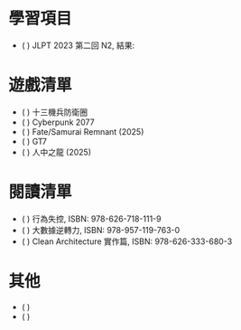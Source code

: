 
# 學習項目

- ( ) JLPT 2023 第二回 N2, 結果: 

# 遊戲清單

- ( ) 十三機兵防衛圈
- ( ) Cyberpunk 2077
- ( ) Fate/Samurai Remnant (2025)
- ( ) GT7
- ( ) 人中之龍 (2025)

# 閱讀清單

- ( ) 行為失控, ISBN: 978-626-718-111-9
- ( ) 大數據逆轉力, ISBN: 978-957-119-763-0
- ( ) Clean Architecture 實作篇, ISBN: 978-626-333-680-3

# 其他

- ( ) 
- ( ) 
